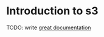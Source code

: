 # Introduction to s3

TODO: write [great documentation](http://jacobian.org/writing/what-to-write/)
